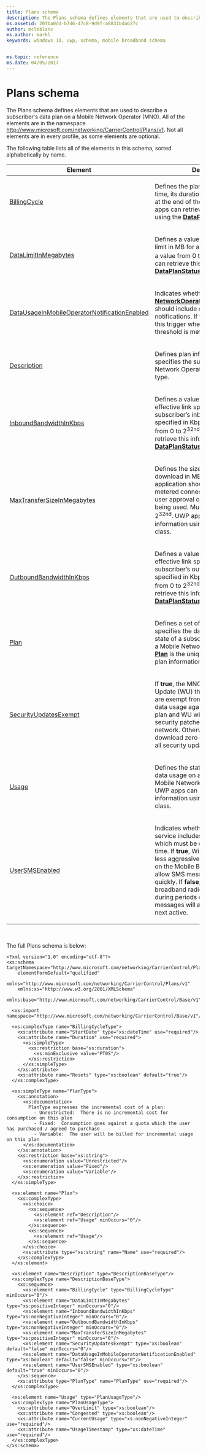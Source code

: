 ```yaml
---
title: Plans schema
description: The Plans schema defines elements that are used to describe a subscriber's data plan on a Mobile Network Operator (MNO). 
ms.assetid: 20fba0dd-b7d6-47c8-9d9f-a8831bda627c
author: mcleblanc
ms.author: markl
keywords: windows 10, uwp, schema, mobile broadband schema


ms.topic: reference
ms.date: 04/05/2017
---
```


# Plans schema


The Plans schema defines elements that are used to describe a subscriber's data plan on a Mobile Network Operator (MNO). All of the elements are in the namespace http://www.microsoft.com/networking/CarrierControl/Plans/v1. Not all elements are in every profile, as some elements are optional.

The following table lists all of the elements in this schema, sorted alphabetically by name.

<table>
<colgroup>
<col width="50%" />
<col width="50%" />
</colgroup>
<thead>
<tr class="header">
<th>Element</th>
<th>Description</th>
</tr>
</thead>
<tbody>
<tr class="odd">
<td><a href="element-billingcycle.md">BillingCycle</a> </td>
<td><p>Defines the plan's starting date and time, its duration, and what happens at the end of the billing cycle. UWP apps can retrieve this information using the <a href="https://msdn.microsoft.com/library/windows/apps/br207256"><strong>DataPlanStatus</strong></a>  class.</p></td>
</tr>
<tr class="even">
<td><a href="element-datalimitinmegabytes.md">DataLimitInMegabytes</a> </td>
<td><p>Defines a value representing the data limit in MB for a capped plan. Must be a value from 0 to 2<sup>32nd</sup>. UWP apps can retrieve this information using the <a href="https://msdn.microsoft.com/library/windows/apps/br207256"><strong>DataPlanStatus</strong></a>  class.</p></td>
</tr>
<tr class="odd">
<td><a href="element-datausageinmobileoperatornotificationenabled.md">DataUsageInMobileOperatorNotificationEnabled</a> </td>
<td><p>Indicates whether the <a href="https://msdn.microsoft.com/library/windows/apps/br224831"><strong>NetworkOperatorNotificationTrigger</strong></a>  should include data usage notifications. If <strong>true</strong>, Windows raises this trigger when the data usage threshold is met.</p></td>
</tr>
<tr class="even">
<td><a href="element-description.md">Description</a> </td>
<td><p>Defines plan information that specifies the subscriber's Mobile Network Operator (MNO) connection type.</p></td>
</tr>
<tr class="odd">
<td><a href="element-inboundbandwidthinkbps.md">InboundBandwidthInKbps</a> </td>
<td><p>Defines a value representing the effective link speed of the subscriber’s inbound connection specified in Kbps. Must be a value from 0 to 2<sup>32nd</sup>. UWP apps can retrieve this information using the <a href="https://msdn.microsoft.com/library/windows/apps/br207256"><strong>DataPlanStatus</strong></a>  class.</p></td>
</tr>
<tr class="even">
<td><a href="element-maxtransfersizeinmegabytes.md">MaxTransferSizeInMegabytes</a> </td>
<td><p>Defines the size of an individual download in MB which a compliant application should permit over a metered connection without explicit user approval of the connection being used. Must be a value from 0 to 2<sup>32nd</sup>. UWP apps can retrieve this information using the <a href="https://msdn.microsoft.com/library/windows/apps/br207256"><strong>DataPlanStatus</strong></a>  class.</p></td>
</tr>
<tr class="odd">
<td><a href="element-outboundbandwidthinkbps.md">OutboundBandwidthInKbps</a> </td>
<td><p>Defines a value representing the effective link speed of the subscriber’s outbound connection specified in Kbps. Must be a value from 0 to 2<sup>32nd</sup>. UWP apps can retrieve this information using the <a href="https://msdn.microsoft.com/library/windows/apps/br207256"><strong>DataPlanStatus</strong></a>  class.</p></td>
</tr>
<tr class="even">
<td><a href="element-plan.md">Plan</a> </td>
<td><p>Defines a set of plan information that specifies the data usage options and state of a subscriber's connection to a Mobile Network Operator (MNO). <a href="element-plan.md"><strong>Plan</strong></a>  is the unique root element for plan information</p></td>
</tr>
<tr class="odd">
<td><a href="element-plan.md">SecurityUpdatesExempt</a> </td>
<td><p>If <strong>true</strong>, the MNO advises Windows Update (WU) that security updates are exempt from being counted as data usage against the subscriber’s plan and WU will download all security patches when on a metered network. Otherwise, WU will only download zero-day patches and not all security updates when <strong>false</strong>.</p></td>
</tr>
<tr class="even">
<td><a href="element-usage.md">Usage</a> </td>
<td><p>Defines the state of a subscriber's data usage on a connection to a Mobile Network Operator (MNO). UWP apps can retrieve this information using the <a href="https://msdn.microsoft.com/library/windows/apps/br207256"><strong>DataPlanStatus</strong></a>  class.</p></td>
</tr>
<tr class="odd">
<td><a href="element-usersmsenabled.md">UserSMSEnabled</a> </td>
<td><p>Indicates whether the subscriber's service includes user-to-user SMS which must be delivered in near real-time. If <strong>true</strong>, Windows will employ less aggressive power management on the Mobile Broadband interface to allow SMS messages to arrive more quickly. If <strong>false</strong>, the mobile broadband radio may be turned off during periods of inactivity. SMS messages will arrive when the PC is next active.</p></td>
</tr>
</tbody>
</table>

 

The full Plans schema is below:

``` syntax
<?xml version="1.0" encoding="utf-8"?>  
<xs:schema targetNamespace="http://www.microsoft.com/networking/CarrierControl/Plans/v1"  
    elementFormDefault="qualified"  
    xmlns="http://www.microsoft.com/networking/CarrierControl/Plans/v1"  
    xmlns:xs="http://www.w3.org/2001/XMLSchema"  
    xmlns:base="http://www.microsoft.com/networking/CarrierControl/Base/v1">  
  
  <xs:import namespace="http://www.microsoft.com/networking/CarrierControl/Base/v1"/>  
   
  <xs:complexType name="BillingCycleType">  
    <xs:attribute name="StartDate" type="xs:dateTime" use="required"/>  
    <xs:attribute name="Duration" use="required">  
      <xs:simpleType>  
        <xs:restriction base="xs:duration">  
          <xs:minExclusive value="PT0S"/>  
        </xs:restriction>  
      </xs:simpleType>  
    </xs:attribute>  
    <xs:attribute name="Resets" type="xs:boolean" default="true"/>  
  </xs:complexType>  
  
  <xs:simpleType name="PlanType">  
    <xs:annotation>  
      <xs:documentation>  
        PlanType expresses the incremental cost of a plan:  
          - Unrestricted:  There is no incremental cost for consumption on this plan  
          - Fixed:  Consumption goes against a quota which the user has purchased / agreed to purchase  
          - Variable:  The user will be billed for incremental usage on this plan  
      </xs:documentation>  
    </xs:annotation>  
    <xs:restriction base="xs:string">  
      <xs:enumeration value="Unrestricted"/>  
      <xs:enumeration value="Fixed"/>  
      <xs:enumeration value="Variable"/>  
    </xs:restriction>  
  </xs:simpleType>  
  
  <xs:element name="Plan">  
    <xs:complexType>  
      <xs:choice>  
        <xs:sequence>  
          <xs:element ref="Description"/>  
          <xs:element ref="Usage" minOccurs="0"/>  
        </xs:sequence>  
        <xs:sequence>  
          <xs:element ref="Usage"/>  
        </xs:sequence>  
      </xs:choice>  
      <xs:attribute type="xs:string" name="Name" use="required"/>  
    </xs:complexType>  
  </xs:element>   
  
  <xs:element name="Description" type="DescriptionBaseType"/>  
  <xs:complexType name="DescriptionBaseType">  
    <xs:sequence>  
      <xs:element name="BillingCycle" type="BillingCycleType" minOccurs="0"/>  
      <xs:element name="DataLimitInMegabytes" type="xs:positiveInteger" minOccurs="0"/>  
      <xs:element name="InboundBandwidthInKbps" type="xs:nonNegativeInteger" minOccurs="0"/>  
      <xs:element name="OutboundBandwidthInKbps" type="xs:nonNegativeInteger" minOccurs="0"/>  
      <xs:element name="MaxTransferSizeInMegabytes" type="xs:positiveInteger" minOccurs="0"/>  
      <xs:element name="SecurityUpdatesExempt" type="xs:boolean" default="false" minOccurs="0"/>  
      <xs:element name="DataUsageInMobileOperatorNotificationEnabled" type="xs:boolean" default="false" minOccurs="0"/>  
      <xs:element name="UserSMSEnabled" type="xs:boolean" default="true" minOccurs="0"/>  
    </xs:sequence>  
    <xs:attribute type="PlanType" name="PlanType" use="required"/>  
  </xs:complexType>  
  
  <xs:element name="Usage" type="PlanUsageType"/>  
  <xs:complexType name="PlanUsageType">  
    <xs:attribute name="OverLimit" type="xs:boolean"/>  
    <xs:attribute name="Congested" type="xs:boolean"/>  
    <xs:attribute name="CurrentUsage" type="xs:nonNegativeInteger" use="required"/>  
    <xs:attribute name="UsageTimestamp" type="xs:dateTime" use="required"/>  
  </xs:complexType>  
</xs:schema>
```

 

 



